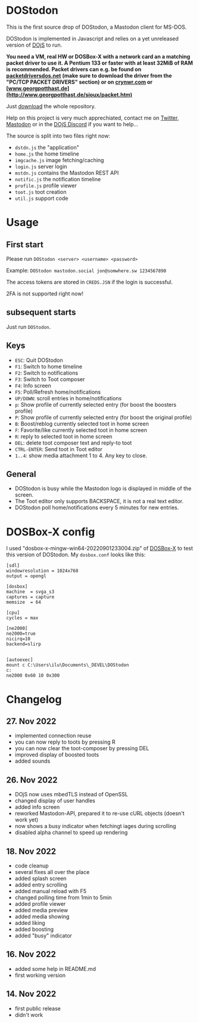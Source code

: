 # DOStodon
This is the first source drop of DOStodon, a Mastodon client for MS-DOS.

DOStodon is implemented in Javascript and relies on a yet unreleased version of [DOjS](https://github.com/SuperIlu/DOjS) to run.

**You need a VM, real HW or DOSBox-X with a network card an a matching packet driver to use it.
A Pentium 133 or faster with at least 32MiB of RAM is recommended.
Packet drivers can e.g. be found on [packetdriversdos.net](http://packetdriversdos.net/) (make sure to download the driver from the "PC/TCP PACKET DRIVERS" section) or on [crynwr.com](http://crynwr.com/drivers/) or [www.georgpotthast.de](http://www.georgpotthast.de/sioux/packet.htm)**

Just [download](https://github.com/SuperIlu/DOStodon/archive/refs/heads/main.zip) the whole repository.

Help on this project is very much apprechiated, contact me on [Twitter](https://twitter.com/dec_hl), [Mastodon](https://mastodon.social/@dec_hl) or in the [DOjS Discord](https://discord.gg/J7MUTap9fM) if you want to help...

The source is split into two files right now:
- `dstdn.js` the "application"
- `home.js` the home timeline
- `imgcache.js` image fetching/caching
- `login.js` server login
- `mstdn.js` contains the Mastodon REST API
- `notific.js` the notification timeline
- `profile.js` profile viewer
- `toot.js` toot creation
- `util.js` support code

# Usage
## First start
Please run `DOStodon <server> <username> <password>`

Example: `DOStodon mastodon.social jon@somwhere.sw 1234567890`

The access tokens are stored in `CREDS.JSN` if the login is successful.

2FA is not supported right now!

## subsequent starts
Just run `DOStodon`.

## Keys
- `ESC`: Quit DOStodon
- `F1`: Switch to home timeline
- `F2`: Switch to notifications
- `F3`: Switch to Toot composer
- `F4`: Info screen
- `F5`: Poll/Refresh home/notifications
- `UP/DOWN`: scroll entries in home/notifications
- `p`: Show profile of currently selected entry (for boost the boosters profile)
- `P`: Show profile of currently selected entry (for boost the original profile)
- `B`: Boost/reblog currently selected toot in home screen
- `F`: Favorite/like currently selected toot in home screen
- `R`: reply to selected toot in home screen
- `DEL`: delete toot composer text and reply-to toot
- `CTRL-ENTER`: Send toot in Toot editor
- `1..4`: show media attachment 1 to 4. Any key to close.

## General
- DOStodon is busy while the Mastodon logo is displayed in middle of the screen.
- The Toot editor only supports BACKSPACE, it is not a real text editor.
- DOStodon poll home/notifications every 5 minutes for new entries.

# DOSBox-X config
I used "dosbox-x-mingw-win64-20220901233004.zip" of [DOSBox-X](https://github.com/joncampbell123/dosbox-x/releases) to test this version of DOStodon.
My `dosbox.conf` looks like this:
```
[sdl]
windowresolution = 1024x768
output = opengl

[dosbox]
machine  = svga_s3
captures = capture
memsize  = 64

[cpu]
cycles = max

[ne2000]
ne2000=true
nicirq=10
backend=slirp


[autoexec]
mount c C:\Users\ilu\Documents\_DEVEL\DOStodon
c:
ne2000 0x60 10 0x300
```

# Changelog
## 27. Nov 2022
- implemented connection reuse
- you can now reply to toots by pressing R
- you can now clear the toot-composer by pressing DEL
- improved display of boosted toots
- added sounds

## 26. Nov 2022
- DOjS now uses mbedTLS instead of OpenSSL
- changed display of user handles
- added info screen
- reworked Mastodon-API, prepared it to re-use cURL objects (doesn't work yet)
- now shows a busy indicator when fetchingt iages during scrolling
- disabled alpha channel to speed up rendering

## 18. Nov 2022
- code cleanup
- several fixes all over the place
- added splash screen
- added entry scrolling
- added manual reload with F5
- changed polling time from 1min to 5min
- added profile viewer
- added media preview
- added media showing
- added liking
- added boosting
- added "busy" indicator

## 16. Nov 2022
- added some help in README.md
- first working version

## 14. Nov 2022
- first public release
- didn't work
